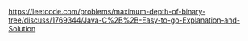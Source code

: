 https://leetcode.com/problems/maximum-depth-of-binary-tree/discuss/1769344/Java-C%2B%2B-Easy-to-go-Explanation-and-Solution